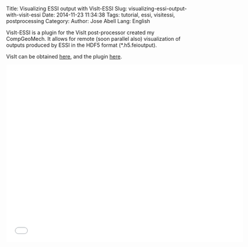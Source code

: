 Title: Visualizing ESSI output with VisIt-ESSI
Slug: visualizing-essi-output-with-visit-essi
Date: 2014-11-23 11:34:38
Tags: tutorial, essi, visitessi, postprocessing
Category: 
Author: Jose Abell 
Lang: English

VisIt-ESSI is a plugin for the VisIt post-processor created my CompGeoMech. 
It allows for remote (soon parallel also) visualization of outputs produced
by ESSI in the HDF5 format (*.h5.feioutput).

VisIt can be obtained [here](), and the plugin [here]().

<!-- more   -->
<!-- https://www.youtube.com/watch?v=mrT5L4xsKs0 -->

<div class="youtube" align="left">
<iframe width="640" height="480" src="//www.youtube.com/embed/mrT5L4xsKs0" frameborder="0" allowfullscreen></iframe>
</div>
